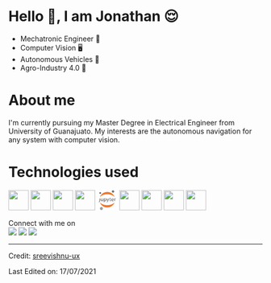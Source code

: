 # Hello :wave:, I am Jonathan 😌
- Mechatronic Engineer 🤖
- Computer Vision 🖥️
- Autonomous Vehicles 🚗
- Agro-Industry 4.0 🚜


# About me
I'm currently pursuing my Master Degree in Electrical Engineer from University of Guanajuato. My interests are the autonomous navigation for any system with computer vision.  

# Technologies used

<code><img height="40" width="40" src="https://upload.wikimedia.org/wikipedia/commons/1/18/C_Programming_Language.svg"></code>
<code><img height="40" width="40" src="https://upload.wikimedia.org/wikipedia/commons/1/18/ISO_C%2B%2B_Logo.svg"></code>
<code><img height="40" width="40" src="https://upload.wikimedia.org/wikipedia/commons/c/c3/Python-logo-notext.svg"></code>
<code><img height="40" width="40" src="https://upload.wikimedia.org/wikipedia/commons/2/21/Matlab_Logo.png"></code>
<code><img height="40" width="40" src="https://raw.githubusercontent.com/github/explore/80688e429a7d4ef2fca1e82350fe8e3517d3494d/topics/jupyter-notebook/jupyter-notebook.png"></code>
<code><img height="40" width="40" src="https://docs.opencv.org/4.x/opencv-logo-small.png"></code>
<code><img height="40" width="40" src="http://forum.open3d.org/uploads/default/original/1X/2995429c0805dedbe3e39bef97112a010ec169b9.png"></code>
<code><img height="40" width="40" src="https://upload.wikimedia.org/wikipedia/commons/2/2d/Tensorflow_logo.svg"></code>
<code><img height="40" width="40" src= "https://upload.wikimedia.org/wikipedia/commons/3/35/Tux.svg"></code>

<p>Connect with me on
<br>	
<a target="_blank" href="https://www.linkedin.com/in/jonathan-duarte-j/"><img src="https://img.shields.io/badge/-LinkedIn-0077B5?style=for-the-badge&logo=Linkedin&logoColor=white"></img></a>
<a target="_blank" href="https://www.facebook.com/JonathanDuarteJ/"><img src="https://img.shields.io/badge/-Facebook-0077B5?style=for-the-badge&logo=Facebook&logoColor=white"></img></a>
<a target="_blank" href="https://twitter.com/t_sreevishnu"><img src="https://img.shields.io/badge/-Twitter-1DA1F2?style=for-the-badge&logo=Twitter&logoColor=white"></img></a>

<br>
</p>

------

Credit: [sreevishnu-ux](https://github.com/sreevishnu-ux)

Last Edited on: 17/07/2021
